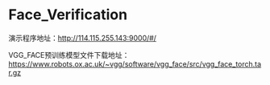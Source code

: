 # Face_Verification

演示程序地址：http://114.115.255.143:9000/#/

VGG_FACE预训练模型文件下载地址：https://www.robots.ox.ac.uk/~vgg/software/vgg_face/src/vgg_face_torch.tar.gz
